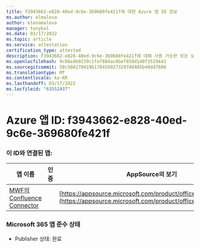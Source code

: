 ```yaml
---
title: f3943662-e828-40ed-9c6e-369680fe421f에 대한 Azure 앱 ID 정보
ms.author: elmalova
author: elenamalova
manager: tonybal
ms.date: 03/17/2022
ms.topic: article
ms.service: attestation
certification_type: attested
description: f3943662-e828-40ed-9c6e-369680fe421f에 대해 사용 가능한 모든 보안 및 규정 준수 정보입니다.
ms.openlocfilehash: 9c66edb9239c1fe7884ac0bef850d140f3519443
ms.sourcegitcommit: 58c50d1704196178455927329748485b40dd7880
ms.translationtype: MT
ms.contentlocale: ko-KR
ms.lasthandoff: 03/17/2022
ms.locfileid: "63552437"
---
```

# <a name="azure-app-id-f3943662-e828-40ed-9c6e-369680fe421f"></a>Azure 앱 ID: f3943662-e828-40ed-9c6e-369680fe421f


### <a name="apps-associated-with-this-id"></a>이 ID와 연결된 앱:
| **앱 이름** | **인증** | **AppSource의 보기** |
|--------------|---------------|-----------------------|
| [MWF의 Confluence Connector](../forward/WA200001604.md) |  | [https://appsource.microsoft.com/product/office/WA200001604](https://appsource.microsoft.com/product/office/WA200001604) |

### <a name="microsoft-365-app-compliance-status"></a>Microsoft 365 앱 준수 상태
- Publisher 상태: 완료
